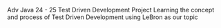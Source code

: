 Adv Java 24 - 25 
Test Driven Development Project
Learning the concept and process of Test Driven Development using LeBron as our topic
